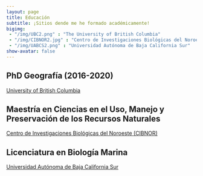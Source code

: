 ```yaml
---
layout: page
title: Educación
subtitle: ¡Sitios dende me he formado académicamente!
bigimg:  
 - "/img/UBC2.png" : "The University of British Columbia"
 - "/img/CIBNOR2.jpg" : "Centro de Investigaciones Biológicas del Noroeste" 
 - "/img/UABCS2.png" : "Universidad Autónoma de Baja California Sur"
show-avatar: false
---
```


## PhD Geografía (2016-2020)
[University of British Columbia](https://www.ubc.ca/)

## Maestría en Ciencias en el Uso, Manejo y Preservación de los Recursos Naturales
[Centro de Investigaciones Biológicas del Noroeste (CIBNOR)](https://cibnor.mx/en/)

## Licenciatura en Biología Marina
[Universidad Autónoma de Baja California Sur](http://uabcs.mx/inicio) 

 
